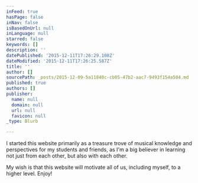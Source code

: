 ```yaml
---
inFeed: true
hasPage: false
inNav: false
isBasedOnUrl: null
inLanguage: null
starred: false
keywords: []
description: ''
datePublished: '2015-12-11T17:26:29.108Z'
dateModified: '2015-12-11T17:26:25.587Z'
title: ''
author: []
sourcePath: _posts/2015-12-09-5a11840c-cb05-47b2-aac7-9493f154a504.md
published: true
authors: []
publisher:
  name: null
  domain: null
  url: null
  favicon: null
_type: Blurb

---
```

I started this website primarily as a treasure trove of musical knowledge and perspectives for my students and friends, as I'm a big believer in learning not just from each other, but also with each other.

My wish is that this website will motivate all of us, including myself, to a higher level. Enjoy!